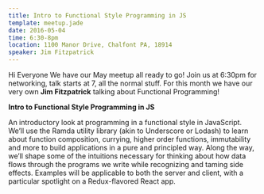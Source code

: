```yaml
---
title: Intro to Functional Style Programming in JS
template: meetup.jade
date: 2016-05-04
time: 6:30-8pm
location: 1100 Manor Drive, Chalfont PA, 18914
speaker: Jim Fitzpatrick
---
```


Hi Everyone We have our May meetup all ready to go! Join us at 6:30pm for
networking, talk starts at 7, all the normal stuff. For this month we have our
very own __Jim Fitzpatrick__ talking about Functional Programming!

__Intro to Functional Style Programming in JS__

An introductory look at programming in a functional style in JavaScript. We’ll
use the Ramda utility library (akin to Underscore or Lodash) to learn about
function composition, currying, higher order functions, immutability and more
to build applications in a pure and principled way. Along the way, we’ll shape
some of the intuitions necessary for thinking about how data flows through the
programs we write while recognizing and taming side effects. Examples will be
applicable to both the server and client, with a particular spotlight on a
Redux-flavored React app.
